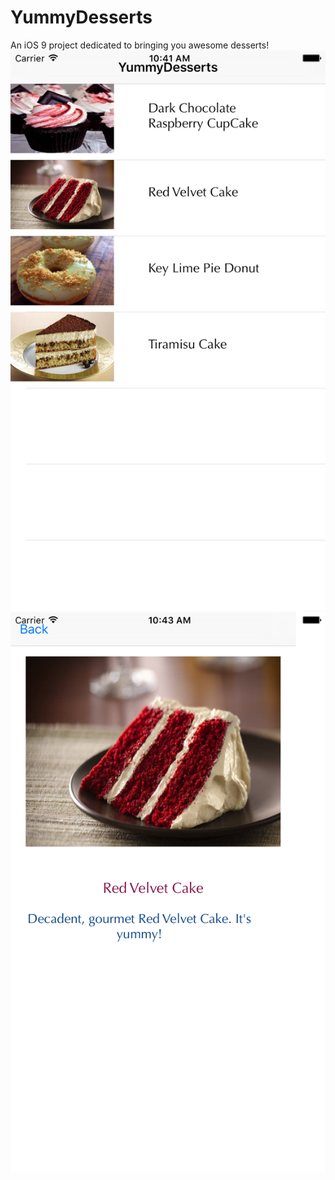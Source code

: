 # YummyDesserts
An iOS 9 project dedicated to bringing you awesome desserts!
![Screenshot](YummyDesserts/Images.xcassets/screenshot.imageset/screenshot.png
)
![Screenshot](YummyDesserts/Images.xcassets/red_velvet_detail.imageset/red_velvet_detail.png
)
